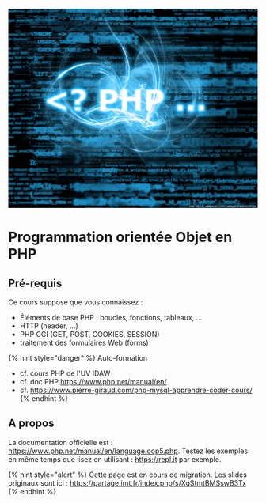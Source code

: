 
![PHP](ressources/tutoPHP/coverPHP.jpg)

# Programmation orientée Objet en PHP

## Pré-requis

Ce cours suppose que vous connaissez :

- Éléments de base PHP : boucles, fonctions, tableaux, ...
- HTTP (header, ...)
- PHP CGI (GET, POST, COOKIES, SESSION)
- traitement des formulaires Web (forms)

{% hint style="danger" %}
Auto-formation
- cf. cours PHP de l'UV IDAW
- cf. doc PHP https://www.php.net/manual/en/
- cf. https://www.pierre-giraud.com/php-mysql-apprendre-coder-cours/
{% endhint %}

## A propos

La documentation officielle est : https://www.php.net/manual/en/language.oop5.php. Testez les exemples en même temps que lisez en utilisant : https://repl.it par exemple.

{% hint style="alert" %}
Cette page est en cours de migration.
Les slides originaux sont ici : https://partage.imt.fr/index.php/s/XqStmtBMSswB3Tx
{% endhint %}





<!-- ## Les classes

```php
class Persone
{
    private $firstname;       // attribut privé
    protected $lastname;   // attribut protégé
    public $age;         // attribut public

    function __construct() { }  // contructeur
    function __destruct() { }  // destructeur

    public function maFonction() { } // Méthode publique
}
```

`private`, `protected` et `public` définissent la visibilité d’une méthode ou d’un attribut. Par défaut, un élément est `public`.

En php il est possible de déclarer des membres ou des méthodes comme statiques. La déclaration `static` doit être faite après la déclaration de visibilitée.

```php
class Personne
{
    public static $nombreDeJambes = 2;

    public static function staticFunction() {
        // ...
    }
}
```

L'opérateur `::` permet d'accéder aux champs (attributs ou méthodes) statiques d'une classe.


![PHP](ressources/tutoPHP/LucDamas-PHP_OO.jpg)

![PHP](ressources/tutoPHP/LucDamas-PHP_sale.jpg) -->
